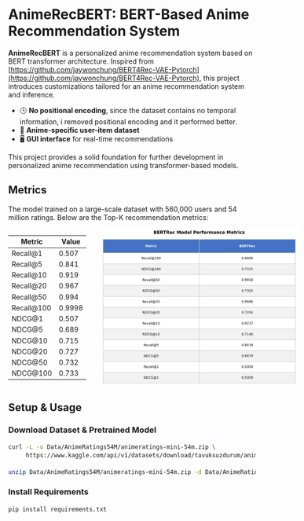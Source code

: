 # AnimeRecBERT: BERT-Based Anime Recommendation System

**AnimeRecBERT** is a personalized anime recommendation system based on BERT transformer architecture. Inspired from [https://github.com/jaywonchung/BERT4Rec-VAE-Pytorch](https://github.com/jaywonchung/BERT4Rec-VAE-Pytorch), this project introduces customizations tailored for an anime recommendation system and inference.

- 🕒 **No positional encoding**, since the dataset contains no temporal information, i removed positional encoding and it performed better.
- 🎌 **Anime-specific user-item dataset**
- 🖥️ **GUI interface** for real-time recommendations

This project provides a solid foundation for further development in personalized anime recommendation using transformer-based models.

## Metrics
The model trained on a large-scale dataset with 560,000 users and 54 million ratings. Below are the Top-K recommendation metrics:

<div style="display: flex; align-items: flex-start; gap: 30px;">

<div>

| Metric       | Value    |
|--------------|----------|
| Recall@1     | 0.507    |
| Recall@5     | 0.841    |
| Recall@10    | 0.919    |
| Recall@20    | 0.967    |
| Recall@50    | 0.994    |
| Recall@100   | 0.9998   |
| NDCG@1       | 0.507    |
| NDCG@5       | 0.689    |
| NDCG@10      | 0.715    |
| NDCG@20      | 0.727    |
| NDCG@50      | 0.732    |
| NDCG@100     | 0.733    |

</div>

<div>
<img src="bertrec_metrics_table.png" alt="Metrics Chart" style="max-width: 400px;">
</div>

</div>

## Setup & Usage

### Download Dataset & Pretrained Model

```bash
curl -L -o Data/AnimeRatings54M/animeratings-mini-54m.zip \
     https://www.kaggle.com/api/v1/datasets/download/tavuksuzdurum/animeratings-mini-54m

unzip Data/AnimeRatings54M/animeratings-mini-54m.zip -d Data/AnimeRatings54M/
```

### Install Requirements

```bash
pip install requirements.txt
```
